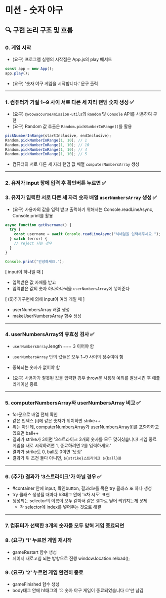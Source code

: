 # 미션 - 숫자 야구

## 🔍 구현 논리 구조 및 흐름

### 0. 게임 시작

- (요구) 프로그램 실행의 시작점은 App.js의 play 메서드

```javascript
const app = new App();
app.play();
```

- (요구) '숫자 야구 게임을 시작합니다.' 문구 출력

---

### 1. 컴퓨터가 가질 1~9 사이 서로 다른 세 자리 랜덤 숫자 생성 ✅

- (요구) `@woowacourse/mission-utils`의 `Random` 및 `Console` API를 사용하여 구현
- (요구) Random 값 추출은 `Random.pickNumberInRange()`를 활용

```javascript
pickNumberInRange(startInclusive, endInclusive);
Random.pickNumberInRange(1, 10); // 1
Random.pickNumberInRange(1, 10); // 10
Random.pickNumberInRange(1, 10); // 4
Random.pickNumberInRange(1, 10); // 5
```

- 컴퓨터의 서로 다른 세 자리 랜덤 값 배열 `computerNumbersArray` 생성

---

### 2. 유저가 input 창에 입력 후 확인버튼 누르면 ✅

### 3. 유저가 입력한 서로 다른 세 자리 숫자 배열 `userNumbersArray` 생성 ✅

- (요구) 사용자의 값을 입력 받고 출력하기 위해서는 Console.readLineAsync, Console.print를 활용

```javascript
async function getUsername() {
  try {
    const username = await Console.readLineAsync("닉네임을 입력해주세요.");
  } catch (error) {
    // reject 되는 경우
  }
}
```

```javascript
Console.print("안녕하세요.");
```

[ input이 하나일 때 ]

- 입력받은 값 자체를 받고
- 입력받은 값의 숫자 하나하나씩을 `userNumbersArray`에 넣어준다

[ (6)추가구현에 의해 input이 여러 개일 때 ]

- userNumbersArray 배열 생성
- makeUserNumbersArray 함수 생성

---

### 4. userNumbersArray의 유효성 검사 ✅

- `userNumbersArray`.length === 3 이어야 함
- `userNumbersArray` 안의 값들은 모두 1~9 사이의 정수여야 함
- 중복되는 숫자가 없어야 함

- (요구) 사용자가 잘못된 값을 입력한 경우 throw문 사용해 예외를 발생시킨 후 애플리케이션 종료

---

### 5. computerNumbersArray와 userNumbersArray 비교 ✅

- for문으로 배열 전체 확인
- 같은 인덱스 [i]에 같은 숫자가 위치하면 strike++
- 위는 아닌데, computerNumbersArray가 userNumbersArray[i]를 포함하하고 있으면 ball++
- 결과가 strike가 3이면 '3스트라이크 3개의 숫자를 모두 맞히셨습니다! 게임 종료
  게임을 새로 시작하려면 1, 종료하려면 2를 입력하세요.'
- 결과가 strike도 0, ball도 0이면 '낫싱'
- 결과가 위 조건 둘다 아니면, `${strike}스트라이크 ${ball}볼`

---

### 6. (추가) 결과가 '3스트라이크'가 아닐 경우 ✅

- #container 안에 input, 확인button, 결과div를 묶은 try 클래스 또 하나 생성
- try 클래스 생성될 때마다 h3태그 안에 'n차 시도' 표현
- 생성되는 selector의 이름이 모두 같아서 같은 결과로 덮어 씌워지는게 문제
  - 각 selector에 index를 넣어주는 것으로 해결

---

### 7. 컴퓨터가 선택한 3개의 숫자를 모두 맞혀 게임 종료되면

### 8. (요구) '1' 누르면 게임 재시작

- gameRestart 함수 생성
- 페이지 새로고침 되는 방향으로 진행 window.location.reload();

### 9. (요구) '2' 누르면 게임 완전히 종료

- gameFinished 함수 생성
- body태그 안에 h1태그의 '⚾️ 숫자 야구 게임이 종료되었습니다 ⚾️'만 남김
